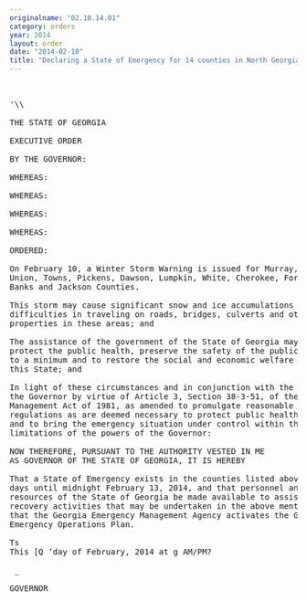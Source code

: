 ```yaml
---
originalname: "02.10.14.01"
category: orders
year: 2014
layout: order
date: "2014-02-10"
title: "Declaring a State of Emergency for 14 counties in North Georgia"
---
```

<pre>
 

'\\

THE STATE OF GEORGIA

EXECUTIVE ORDER

BY THE GOVERNOR:

WHEREAS:

WHEREAS:

WHEREAS:

WHEREAS:

ORDERED:

On February 10, a Winter Storm Warning is issued for Murray, Fannin, Gilmer,
Union, Towns, Pickens, Dawson, Lumpkin, White, Cherokee, Forsyth, Hall,
Banks and Jackson Counties.

This storm may cause significant snow and ice accumulations creating major
difficulties in traveling on roads, bridges, culverts and other public and private
properties in these areas; and

The assistance of the government of the State of Georgia may be necessary to
protect the public health, preserve the safety of the public, keep property damage
to a minimum and to restore the social and economic welfare of the citizens of
this State; and

In light of these circumstances and in conjunction with the authority vested in
the Governor by virtue of Article 3, Section 38-3-51, of the Georgia Emergency
Management Act of 1981, as amended to promulgate reasonable orders, rules and
regulations as are deemed necessary to protect public health, safety and welfare,
and to bring the emergency situation under control within the acknowledged
limitations of the powers of the Governor:

NOW THEREFORE, PURSUANT TO THE AUTHORITY VESTED IN ME
AS GOVERNOR OF THE STATE OF GEORGIA, IT IS HEREBY

That a State of Emergency exists in the counties listed above for a period of three
days until midnight February 13, 2014, and that personnel and equipment
resources of the State of Georgia be made available to assist in response and
recovery activities that may be undertaken in the above mentioned counties, and
that the Georgia Emergency Management Agency activates the Georgia
Emergency Operations Plan.

Ts
This [Q ‘day of February, 2014 at g AM/PM?

 _

GOVERNOR

</pre>
